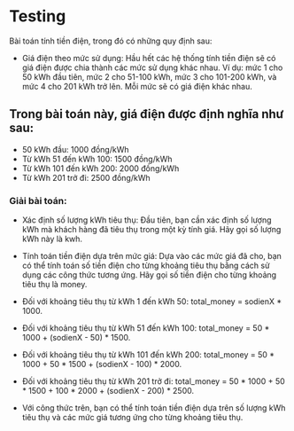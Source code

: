 # Testing
Bài toán tính tiền điện, trong đó có những quy định sau:
- Giá điện theo mức sử dụng: Hầu hết các hệ thống tính tiền điện sẽ có giá điện được chia thành các mức sử dụng khác nhau. Ví dụ: mức 1 cho 50 kWh đầu tiên, mức 2 cho 51-100 kWh, mức 3 cho 101-200 kWh, và mức 4 cho 201 kWh trở lên. Mỗi mức sẽ có giá điện khác nhau.

## Trong bài toán này, giá điện được định nghĩa như sau:
-	50 kWh đầu: 1000 đồng/kWh
-	Từ kWh 51 đến kWh 100: 1500 đồng/kWh
-	Từ kWh 101 đến kWh 200: 2000 đồng/kWh
-	Từ kWh 201 trở đi: 2500 đồng/kWh

### Giải bài toán:
- Xác định số lượng kWh tiêu thụ: Đầu tiên, bạn cần xác định số lượng kWh mà khách hàng đã tiêu thụ trong một kỳ tính giá. Hãy gọi số lượng kWh này là kwh.

- Tính toán tiền điện dựa trên mức giá: Dựa vào các mức giá đã cho, bạn có thể tính toán số tiền điện cho từng khoảng tiêu thụ bằng cách sử dụng các công thức tương ứng. Hãy gọi số tiền điện cho từng khoảng tiêu thụ là money.

- Đối với khoảng tiêu thụ từ kWh 1 đến kWh 50: total_money = sodienX * 1000.
- Đối với khoảng tiêu thụ từ kWh 51 đến kWh 100: total_money = 50 * 1000 + (sodienX - 50) * 1500.
- Đối với khoảng tiêu thụ từ kWh 101 đến kWh 200: total_money = 50 * 1000 + 50 * 1500 + (sodienX - 100) * 2000. 
- Đối với khoảng tiêu thụ từ kWh 201 trở đi: total_money = 50 * 1000 + 50 * 1500 + 100 * 2000 + (sodienX - 200) * 2500.
- Với công thức trên, bạn có thể tính toán tiền điện dựa trên số lượng kWh tiêu thụ và các mức giá tương ứng cho từng khoảng tiêu thụ.
